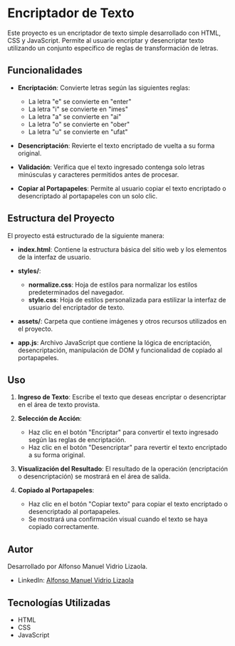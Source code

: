 # Encriptador de Texto

Este proyecto es un encriptador de texto simple desarrollado con HTML, CSS y JavaScript. Permite al usuario encriptar y desencriptar texto utilizando un conjunto específico de reglas de transformación de letras.

## Funcionalidades

- **Encriptación**: Convierte letras según las siguientes reglas:
  - La letra "e" se convierte en "enter"
  - La letra "i" se convierte en "imes"
  - La letra "a" se convierte en "ai"
  - La letra "o" se convierte en "ober"
  - La letra "u" se convierte en "ufat"

- **Desencriptación**: Revierte el texto encriptado de vuelta a su forma original.

- **Validación**: Verifica que el texto ingresado contenga solo letras minúsculas y caracteres permitidos antes de procesar.

- **Copiar al Portapapeles**: Permite al usuario copiar el texto encriptado o desencriptado al portapapeles con un solo clic.

## Estructura del Proyecto

El proyecto está estructurado de la siguiente manera:

- **index.html**: Contiene la estructura básica del sitio web y los elementos de la interfaz de usuario.
  
- **styles/**:
  - **normalize.css**: Hoja de estilos para normalizar los estilos predeterminados del navegador.
  - **style.css**: Hoja de estilos personalizada para estilizar la interfaz de usuario del encriptador de texto.

- **assets/**: Carpeta que contiene imágenes y otros recursos utilizados en el proyecto.

- **app.js**: Archivo JavaScript que contiene la lógica de encriptación, desencriptación, manipulación de DOM y funcionalidad de copiado al portapapeles.

## Uso

1. **Ingreso de Texto**: Escribe el texto que deseas encriptar o desencriptar en el área de texto provista.
   
2. **Selección de Acción**:
   - Haz clic en el botón "Encriptar" para convertir el texto ingresado según las reglas de encriptación.
   - Haz clic en el botón "Desencriptar" para revertir el texto encriptado a su forma original.

3. **Visualización del Resultado**: El resultado de la operación (encriptación o desencriptación) se mostrará en el área de salida.

4. **Copiado al Portapapeles**:
   - Haz clic en el botón "Copiar texto" para copiar el texto encriptado o desencriptado al portapapeles.
   - Se mostrará una confirmación visual cuando el texto se haya copiado correctamente.

## Autor

Desarrollado por Alfonso Manuel Vidrio Lizaola.

- LinkedIn: [Alfonso Manuel Vidrio Lizaola](https://www.linkedin.com/in/alfonsomanuelvidriolizaola/)

## Tecnologías Utilizadas

- HTML
- CSS
- JavaScript

